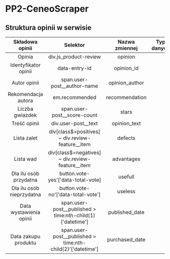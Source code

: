 # PP2-CeneoScraper

## Struktura opinii w serwisie
| Składowa opinii           |  Selektor                                                  | Nazwa zmiennej  | Typ danych |
|:-------------------------:|:----------------------------------------------------------:|:---------------:|:----------:|
| Opinia                    | div.js_product-review                                      | opinion         |            |
| Identyfikator opinii      | data-entry-id                                              | opinion_id      |            |
| Autor opinii              | span.user-post__author-name                                | opinion_author  |            |
| Rekomendacja autora       | em.recommended                                             | recommendation  |            |
| Liczba gwiazdek           | span.user-post__score-count                                | stars           |            |
| Treść opinii              | div.user-post__text                                        | opinion_text    |            |
| Lista zalet               | div[class$=positives] ~ div.review-feature__item           | defects         |            |
| Lista wad                 | div[class$=negatives] ~ div.review-feature__item           | advantages      |            |
| Dla ilu osób przydatna    | button.vote-yes'['data-total-vote]                         | usefull         |            |
| Dla ilu osób nieprzydatna | button.vote-no'['data-total-vote']                         | useless         |            |
| Data wystawienia opinii   | span.user-post__published > time:nth-child(1)['datetime']  | published_date  |            |
| Data zakupu produktu      | span.user-post__published > time:nth-child(2)'['datetime'] | purchased_date  |            |

